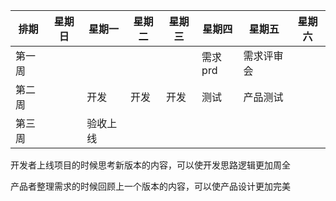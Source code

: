 |  排期   | 星期日  |  星期一   | 星期二  |  星期三   | 星期四  |  星期五   |  星期六   |
|  ----  | ----  | ----  | ----  | ----  | ----  | ----  |----  |
| 第一周  |  | | | | 需求prd | 需求评审会 | |
| 第二周  |  |开发 |开发 |开发 |测试 |产品测试 | |
| 第三周  |  |验收上线| | | | | |


开发者上线项目的时候思考新版本的内容，可以使开发思路逻辑更加周全

产品者整理需求的时候回顾上一个版本的内容，可以使产品设计更加完美
